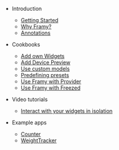 - Introduction

  - [Getting Started](gettingstarted.md)
  - [Why Framy?](whyframy.md)
  - [Annotations](annotations.md)

- Cookbooks
  - [Add own Widgets](tutorialownwidgets.md)
  - [Add Device Preview](tutorialdevicepreview.md)
  - [Use custom models](tutorialcustommodels.md)
  - [Predefining presets](tutorialpresets.md)
  - [Use Framy with Provider](tutorialprovider.md)
  - [Use Framy with Freezed](tutorialfreezed.md)
  
- Video tutorials
  - [Interact with your widgets in isolation](videointeract.md)

- Example apps
  - [Counter](counter.md)
  - [WeightTracker](weighttracker.md)    
